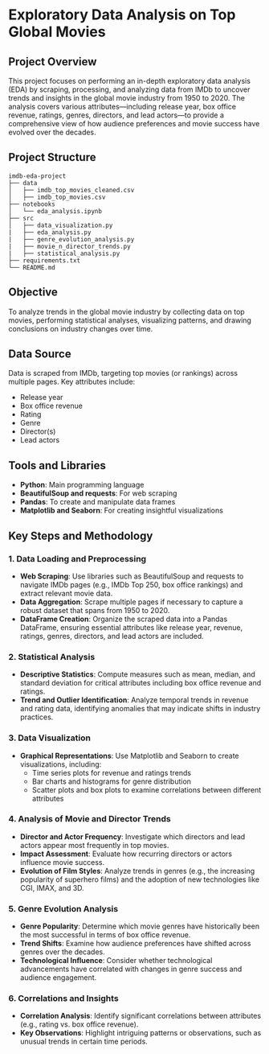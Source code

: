 # Exploratory Data Analysis on Top Global Movies

## Project Overview

This project focuses on performing an in-depth exploratory data analysis (EDA) by scraping, processing, and analyzing data from IMDb to uncover trends and insights in the global movie industry from 1950 to 2020. The analysis covers various attributes—including release year, box office revenue, ratings, genres, directors, and lead actors—to provide a comprehensive view of how audience preferences and movie success have evolved over the decades.

## Project Structure

```
imdb-eda-project
├── data
│   ├── imdb_top_movies_cleaned.csv
│   ├── imdb_top_movies.csv
├── notebooks
│   └── eda_analysis.ipynb
├── src
│   ├── data_visualization.py
|   ├── eda_analysis.py
|   ├── genre_evolution_analysis.py
|   ├── movie_n_director_trends.py
|   ├── statistical_analysis.py
├── requirements.txt
└── README.md
```

## Objective

To analyze trends in the global movie industry by collecting data on top movies, performing statistical analyses, visualizing patterns, and drawing conclusions on industry changes over time.

## Data Source

Data is scraped from IMDb, targeting top movies (or rankings) across multiple pages. Key attributes include:

- Release year
- Box office revenue
- Rating
- Genre
- Director(s)
- Lead actors

## Tools and Libraries

- **Python**: Main programming language
- **BeautifulSoup and requests**: For web scraping
- **Pandas**: To create and manipulate data frames
- **Matplotlib and Seaborn**: For creating insightful visualizations

## Key Steps and Methodology

### 1. Data Loading and Preprocessing

- **Web Scraping**: Use libraries such as BeautifulSoup and requests to navigate IMDb pages (e.g., IMDb Top 250, box office rankings) and extract relevant movie data.
- **Data Aggregation**: Scrape multiple pages if necessary to capture a robust dataset that spans from 1950 to 2020.
- **DataFrame Creation**: Organize the scraped data into a Pandas DataFrame, ensuring essential attributes like release year, revenue, ratings, genres, directors, and lead actors are included.

### 2. Statistical Analysis

- **Descriptive Statistics**: Compute measures such as mean, median, and standard deviation for critical attributes including box office revenue and ratings.
- **Trend and Outlier Identification**: Analyze temporal trends in revenue and rating data, identifying anomalies that may indicate shifts in industry practices.

### 3. Data Visualization

- **Graphical Representations**: Use Matplotlib and Seaborn to create visualizations, including:
  - Time series plots for revenue and ratings trends
  - Bar charts and histograms for genre distribution
  - Scatter plots and box plots to examine correlations between different attributes

### 4. Analysis of Movie and Director Trends

- **Director and Actor Frequency**: Investigate which directors and lead actors appear most frequently in top movies.
- **Impact Assessment**: Evaluate how recurring directors or actors influence movie success.
- **Evolution of Film Styles**: Analyze trends in genres (e.g., the increasing popularity of superhero films) and the adoption of new technologies like CGI, IMAX, and 3D.

### 5. Genre Evolution Analysis

- **Genre Popularity**: Determine which movie genres have historically been the most successful in terms of box office revenue.
- **Trend Shifts**: Examine how audience preferences have shifted across genres over the decades.
- **Technological Influence**: Consider whether technological advancements have correlated with changes in genre success and audience engagement.

### 6. Correlations and Insights

- **Correlation Analysis**: Identify significant correlations between attributes (e.g., rating vs. box office revenue).
- **Key Observations**: Highlight intriguing patterns or observations, such as unusual trends in certain time periods.
